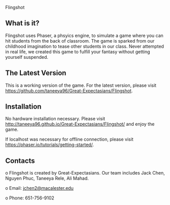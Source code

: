 Flingshot

What is it?
-----------

Flingshot uses Phaser, a phsyics engine, to simulate a game where you can hit students from the back of classroom. The game is sparked from our childhood imagination to tease other students in our class. Never attempted in real life, we created this game to fulfill your fantasy without getting yourself suspended.


The Latest Version
------------------

This is a working version of the game. For the latest version, please visit https://github.com/taneeya96/Great-Expectasians/Flingshot. 

Installation
------------

No hardware installation necessary. Please visit http://taneeya96.github.io/Great-Expectasians/Flingshot/ and enjoy the game.

If localhost was necessary for offline connection, please visit https://phaser.io/tutorials/getting-started/.

Contacts
--------

o Flingshot is created by Great-Expectasians. Our team includes Jack Chen, Nguyen Phuc, Taneeya Rele, Ali Mahad.

o Email: jchen2@macalester.edu

o Phone: 651-756-9102
